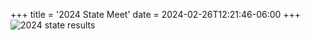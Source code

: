 +++
title = '2024 State Meet'
date = 2024-02-26T12:21:46-06:00
+++
![2024 state results](/img/2024-state-results.png)

<!--more-->